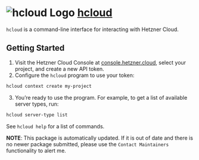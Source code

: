 # ![hcloud Logo](https://cdn.jsdelivr.net/gh/mikeee/ChocoPackages/icons/hcloud.png "hcloud Logo") [hcloud](https://chocolatey.org/packages/hcloud)

`hcloud` is a command-line interface for interacting with Hetzner Cloud.

## Getting Started

1. Visit the Hetzner Cloud Console at [console.hetzner.cloud](https://console.hetzner.cloud/),
    select your project, and create a new API token.
2. Configure the `hcloud` program to use your token:

``` bash
hcloud context create my-project
```

3. You’re ready to use the program. For example, to get a list of available server
    types, run:

``` bash
hcloud server-type list
```

See `hcloud help` for a list of commands.

**NOTE**: This package is automatically updated. If it is out of date and there is no newer package submitted, please use the `Contact Maintainers` functionality to alert me.
